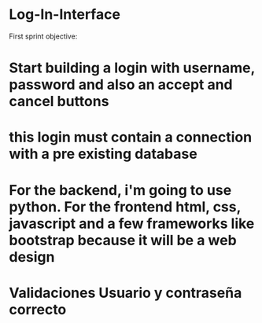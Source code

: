 # Log-In-Interface

First sprint objective:

# Start building a login with username, password and also an accept and cancel buttons
# this login must contain a connection with a pre existing database
# For the backend, i'm going to use python. For the frontend html, css, javascript and a few frameworks like bootstrap because it will be a web design

# Validaciones Usuario y contraseña correcto